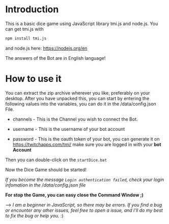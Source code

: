 # Introduction

This is a basic dice game using JavaScript library tmi.js and node.js. You can get tmi.js with 

```sh
npm install tmi.js
```
and node.js here: https://nodejs.org/en

The answers of the Bot are in English language!


# How to use it


You can extract the zip archive wherever you like, preferably on your desktop. After you have unpacked this, you can start by entering the following values into the variables, you can do it in the /data/config.json File. 

- channels - This is the Channel you wish to connect the Bot.

- username - This is the username of your bot account

- password - This is the oauth token of your bot, you can generate it on https://twitchapps.com/tmi/ make sure you are logged in with your **bot Account**


Then you can double-click on the `startDice.bat`

Now the Dice Game should be started!

*If you become the message `Login authentication failed`, check your login infomation in the /data/config.json file*

**For stop the Game, you can easy close the Command Window ;)**

--> *I am a beginner in JavaScript, so there may be errors.
If you find a bug or encounter any other issues, feel free to open a issue, and I'll do my best to fix the bug or help you.* :)
